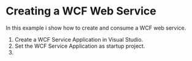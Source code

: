 ﻿# Creating a WCF Web Service
In this example i show how to create and consume a WCF web service.


1. Create a WCF Service Application in Visual Studio.
1. Set the WCF Service Application as startup project.
3. 
